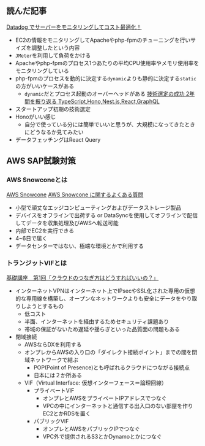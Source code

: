 ## 読んだ記事
[Datadog でサーバーをモニタリングしてコスト最適化！](https://iret.media/116947)
- EC2の情報をモニタリングしてApacheやphp-fpmのチューニングを行いサイズを調整したという内容
- `JMeter`を利用して負荷をかける
- Apacheやphp-fpmのプロセス1つあたりの平均CPU使用率やメモリ使用率をモニタリングしている
- php-fpmのプロセスを動的に決定する`dynamic`よりも静的に決定する`static`の方がいいケースがある
	- `dynamic`だとプロセス起動のオーバーヘッドがある
[技術選定の成功 2年間を振り返る TypeScript,Hono,Nest.js,React,GraphQL](https://zenn.dev/uncode_jp/articles/4d2bd36aa03fc8)
- スタートアップ初期の技術選定
- Honoがいい感じ
	- 自分で使っている分には簡単でいいと思うが、大規模になってきたときにどうなるか見てみたい
- データフェッチングはReact Query

## AWS SAP試験対策
### AWS Snowconeとは
[AWS Snowcone](https://aws.amazon.com/jp/snowcone/)
[AWS Snowcone に関するよくある質問](https://aws.amazon.com/jp/snowcone/faqs/#:~:text=AWS%20Snowcone%20%E3%81%AF%E3%80%81%E5%B0%8F%E5%9E%8B%E3%81%A7,AWS%20%E3%81%AB%E8%BB%A2%E9%80%81%E3%81%A7%E3%81%8D%E3%81%BE%E3%81%99%E3%80%82)
- 小型で頑丈なエッジコンピューティングおよびデータストレージ製品
- デバイスをオフラインで出荷する or DataSyncを使用してオフラインで配信してデータを収集処理及びAWSへ転送可能
- 内部でEC2を実行できる
- 4~6日で届く
- データセンターではない、極端な環境とかで利用する

### トランジットVIFとは
[基礎講座　第1回「クラウドのつなぎ方はどうすればいいの？」](https://atbex.attokyo.co.jp/blog/detail/6/)
- インターネットVPNはインターネット上でIPsecやSSL化された専用の仮想的な専用線を構築し、オープンなネットワークよりも安全にデータをやり取りしようとするもの
	- 低コスト
	- 半面、インターネットを経由するためセキュリティ課題あり
	- 帯域の保証がないため遅延や揺らぎといった品質面の問題もある
- 閉域接続
	- AWSならDXを利用する
	- オンプレからAWSの入り口の「ダイレクト接続ポイント」までの間を閉域ネットワークで結ぶ
		- POP(Point of Presence)とも呼ばれるクラウドにつながる接続点
		- 日本には２か所ある
	- VIF（Virtual Interface: 仮想インターフェース＝論理回線）
		- プライベートVIF
			- オンプレとAWSをプライベートIPアドレスでつなぐ
			- VPCの中にインターネットと通信する出入口のない部屋を作りEC2とかRDSを置く
		- パブリックVIF
			- オンプレとAWSをパブリックIPでつなぐ
			- VPC外で提供されるS3とかDynamoとかにつなぐ